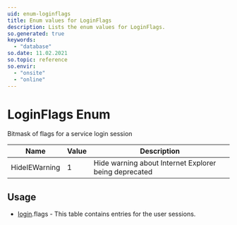 ```yaml
---
uid: enum-loginflags
title: Enum values for LoginFlags
description: Lists the enum values for LoginFlags.
so.generated: true
keywords:
  - "database"
so.date: 11.02.2021
so.topic: reference
so.envir:
  - "onsite"
  - "online"
---
```


# LoginFlags Enum

Bitmask of flags for a service login session

| Name | Value | Description |
|------|-------|-------------|
|HideIEWarning|1|Hide warning about Internet Explorer being deprecated|

## Usage

* [login](../login.md).flags - This table contains entries for the user sessions. 
